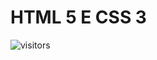# HTML 5 E CSS 3

![visitors](https://visitor-badge.glitch.me/badge?page_id=Devgeeknerd.html5-e-css3-full-stack "Total de Visitas")
